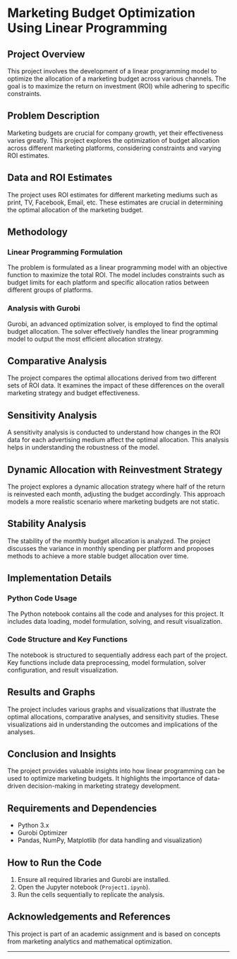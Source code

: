 # Marketing Budget Optimization Using Linear Programming

## Project Overview
This project involves the development of a linear programming model to optimize the allocation of a marketing budget across various channels. The goal is to maximize the return on investment (ROI) while adhering to specific constraints.

## Problem Description
Marketing budgets are crucial for company growth, yet their effectiveness varies greatly. This project explores the optimization of budget allocation across different marketing platforms, considering constraints and varying ROI estimates.

## Data and ROI Estimates
The project uses ROI estimates for different marketing mediums such as print, TV, Facebook, Email, etc. These estimates are crucial in determining the optimal allocation of the marketing budget.

## Methodology

### Linear Programming Formulation
The problem is formulated as a linear programming model with an objective function to maximize the total ROI. The model includes constraints such as budget limits for each platform and specific allocation ratios between different groups of platforms.

### Analysis with Gurobi
Gurobi, an advanced optimization solver, is employed to find the optimal budget allocation. The solver effectively handles the linear programming model to output the most efficient allocation strategy.

## Comparative Analysis
The project compares the optimal allocations derived from two different sets of ROI data. It examines the impact of these differences on the overall marketing strategy and budget effectiveness.

## Sensitivity Analysis
A sensitivity analysis is conducted to understand how changes in the ROI data for each advertising medium affect the optimal allocation. This analysis helps in understanding the robustness of the model.

## Dynamic Allocation with Reinvestment Strategy
The project explores a dynamic allocation strategy where half of the return is reinvested each month, adjusting the budget accordingly. This approach models a more realistic scenario where marketing budgets are not static.

## Stability Analysis
The stability of the monthly budget allocation is analyzed. The project discusses the variance in monthly spending per platform and proposes methods to achieve a more stable budget allocation over time.

## Implementation Details

### Python Code Usage
The Python notebook contains all the code and analyses for this project. It includes data loading, model formulation, solving, and result visualization.

### Code Structure and Key Functions
The notebook is structured to sequentially address each part of the project. Key functions include data preprocessing, model formulation, solver configuration, and result visualization.

## Results and Graphs
The project includes various graphs and visualizations that illustrate the optimal allocations, comparative analyses, and sensitivity studies. These visualizations aid in understanding the outcomes and implications of the analyses.

## Conclusion and Insights
The project provides valuable insights into how linear programming can be used to optimize marketing budgets. It highlights the importance of data-driven decision-making in marketing strategy development.

## Requirements and Dependencies
- Python 3.x
- Gurobi Optimizer
- Pandas, NumPy, Matplotlib (for data handling and visualization)

## How to Run the Code
1. Ensure all required libraries and Gurobi are installed.
2. Open the Jupyter notebook (`Project1.ipynb`).
3. Run the cells sequentially to replicate the analysis.

## Acknowledgements and References
This project is part of an academic assignment and is based on concepts from marketing analytics and mathematical optimization.

---
